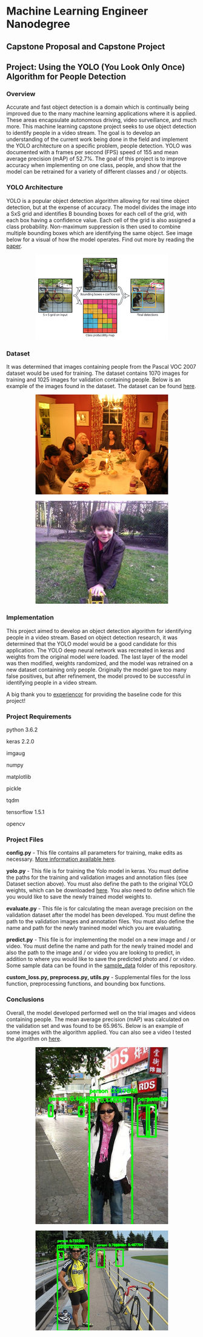 # Machine Learning Engineer Nanodegree
## Capstone Proposal and Capstone Project
## Project: Using the YOLO (You Look Only Once) Algorithm for People Detection

### Overview

Accurate and fast object detection is a domain which is continually being improved due to the many machine learning applications where it is applied. These areas encapsulate autonomous driving, video surveillance, and much more. This machine learning capstone project seeks to use object detection to identify people in a video stream. The goal is to develop an understanding of the current work being done in the field and implement the YOLO architecture on a specific problem, people detection. YOLO was documented with a frames per second (FPS) speed of 155 and mean average precision (mAP) of 52.7%. The goal of this project is to improve accuracy when implementing on one class, people, and show that the model can be retrained for a variety of different classes and / or objects. 

### YOLO Architecture

YOLO is a popular object detection algorithm allowing for real time object detection, but at the expense of accuracy. The model divides the image into a SxS grid and identifies B bounding boxes for each cell of the grid, with each box having a confidence value. Each cell of the grid is also assigned a class probability. Non-maximum suppression is then used to combine multiple bounding boxes which are identifying the same object. See image below for a visual of how the model operates. Find out more by reading the [paper](https://arxiv.org/pdf/1506.02640.pdf).

<p align="center">
  <img src="report-images/yolo.png" width="350">
</p>

### Dataset

It was determined that images containing people from the Pascal VOC 2007 dataset would be used for training. The dataset contains 1070 images for training and 1025 images for validation containing people. Below is an example of the images found in the dataset. The dataset can be found [here](https://pjreddie.com/projects/pascal-voc-dataset-mirror/).

<p align="center">
  <img src="report-images/trainex1.jpg" width="350">
</p>
<p align="center">
  <img src="report-images/trainex2.jpg" width="350">
</p>

### Implementation

This project aimed to develop an object detection algorithm for identifying people in a video stream. Based on object detection research, it was determined that the YOLO model would be a good candidate for this application. The YOLO deep neural network was recreated in keras and weights from the original model were loaded. The last layer of the model was then modified, weights randomized, and the model was retrained on a new dataset containing only people. Originally the model gave too many false positives, but after refinement, the model proved to be successful in identifying people in a video stream. 

A big thank you to [experiencor](https://github.com/experiencor/keras-yolo2) for providing the baseline code for this project!

### Project Requirements

python 3.6.2

keras 2.2.0

imgaug

numpy

matplotlib

pickle

tqdm

tensorflow 1.5.1

opencv

### Project Files

**config.py** - This file contains all parameters for training, make edits as necessary. [More information available here](https://github.com/experiencor/keras-yolo2).

**yolo.py** - This file is for training the Yolo model in keras. You must define the paths for the training and validation images and annotation files (see Dataset section above). You must also define the path to the original YOLO weights, which can be downloaded [here](https://github.com/rodrigo2019/keras-yolo2/releases/tag/pre-trained-weights). You also need to define which file you would like to save the newly trained model weights to. 

**evaluate.py** - This file is for calculating the mean average precision on the validation dataset after the model has been developed. You must define the path to the validation images and annotation files. You must also define the name and path for the newly tranined model which you are evaluating. 

**predict.py** - This file is for implementing the model on a new image and / or video. You must define the name and path for the newly trained model and also the path to the image and / or video you are looking to predict, in addition to where you would like to save the predicted photo and / or video. Some sample data can be found in the [sample_data](https://github.com/cassiecarr/PersonDetection/tree/master/sample-data) folder of this repository. 

**custom_loss.py, preprocess.py, utils.py** - Supplemental files for the loss function, preprocessing functions, and bounding box functions.

### Conclusions

Overall, the model developed performed well on the trial images and videos containing people. The mean average precision (mAP) was calculated on the validation set and was found to be 65.96%. Below is an example of some images with the algorithm applied. You can also see a video I tested the algorithm on [here](https://youtu.be/6I3_GQn-evQ).

<p align="center">
  <img src="report-images/predict1.jpg" width="350">
</p>
<p align="center">
  <img src="report-images/predict2.jpg" width="350">
</p>